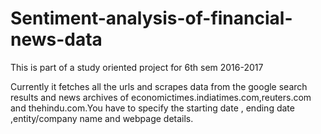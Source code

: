 # Sentiment-analysis-of-financial-news-data
This is part of a study oriented project for 6th sem 2016-2017

Currently it fetches all the urls and scrapes data from the google search results and news archives of economictimes.indiatimes.com,reuters.com and thehindu.com.You have to specify the starting date , ending date ,entity/company name and webpage details.
